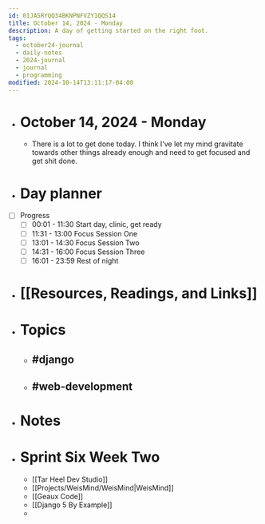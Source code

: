```yaml
---
id: 01JA5RYQQ34BKNPNFVZY1QQS14
title: October 14, 2024 - Monday
description: A day of getting started on the right foot.
tags:
  - october24-journal
  - daily-notes
  - 2024-journal
  - journal
  - programming
modified: 2024-10-14T13:11:17-04:00
---
```

- # October 14, 2024 - Monday
	- There is a lot to get done today. I think I've let my mind gravitate towards other things already enough and need to get focused and get shit done.

- # Day planner
- [ ] Progress
	- [ ] 00:01 - 11:30 Start day, clinic, get ready
	- [ ] 11:31 - 13:00 Focus Session One
	- [ ] 13:01 - 14:30 Focus Session Two
	- [ ] 14:31 - 16:00 Focus Session Three
	- [ ] 16:01 - 23:59 Rest of night

- # [[Resources, Readings, and Links]]

- # Topics
	- ## #django 
	- ## #web-development 

- # Notes

- # Sprint Six Week Two
	- [[Tar Heel Dev Studio]]
	- [[Projects/WeisMind/WeisMind|WeisMind]]
	- [[Geaux Code]]
	- [[Django 5 By Example]]
	- 